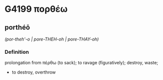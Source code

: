 # G4199 πορθέω

## porthéō

_(por-theh'-o | pore-THEH-oh | pore-THAY-oh)_

### Definition

prolongation from πέρθω (to sack); to ravage (figuratively); destroy, waste; 

- to destroy, overthrow
